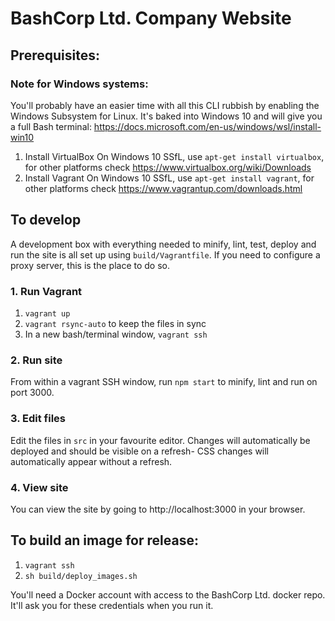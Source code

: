 # BashCorp Ltd. Company Website

## Prerequisites:

### Note for Windows systems:
You'll probably have an easier time with all this CLI rubbish by enabling the
Windows Subsystem for Linux.  It's baked into Windows 10 and will give you a full
Bash terminal: https://docs.microsoft.com/en-us/windows/wsl/install-win10

  1. Install VirtualBox
     On Windows 10 SSfL, use `apt-get install virtualbox`, for other platforms 
     check https://www.virtualbox.org/wiki/Downloads
  2. Install Vagrant
     On Windows 10 SSfL, use `apt-get install vagrant`, for other platforms 
     check https://www.vagrantup.com/downloads.html

## To develop
A development box with everything needed to minify, lint, test, deploy
and run the site is all set up using `build/Vagrantfile`.  If you need
to configure a proxy server, this is the place to do so.

### 1. Run Vagrant

  1. `vagrant up`
  2. `vagrant rsync-auto` to keep the files in sync
  3. In a new bash/terminal window,  `vagrant ssh`

### 2. Run site

From within a vagrant SSH window, run `npm start` to minify, lint and run on port 3000.  

### 3. Edit files

Edit the files in `src` in your favourite editor.  Changes will automatically
be deployed and should be visible on a refresh- CSS changes will automatically
appear without a refresh.

### 4. View site

You can view the site by going to http://localhost:3000 in your browser.

## To build an image for release:

  1. `vagrant ssh`
  2. `sh build/deploy_images.sh`

You'll need a Docker account with access to the BashCorp Ltd. docker repo.  It'll
ask you for these credentials when you run it.